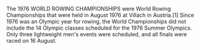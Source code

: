 The 1976 WORLD ROWING CHAMPIONSHIPS were World Rowing Championships that were held in August 1976 at Villach in Austria.[1] Since 1976 was an Olympic year for rowing, the World Championships did not include the 14 Olympic classes scheduled for the 1976 Summer Olympics. Only three lightweight men's events were scheduled, and all finals were raced on 16 August.
